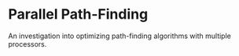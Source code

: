 # Parallel Path-Finding
An investigation into optimizing path-finding algorithms with multiple processors.
